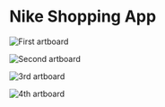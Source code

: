 # Nike Shopping App

![First artboard](https://user-images.githubusercontent.com/111989636/202692712-af387122-e357-427e-b859-64cdd1c03290.png)

![Second artboard](https://user-images.githubusercontent.com/111989636/202692731-4c93159c-3cf3-4859-a88d-9a1d70d5c453.png)

![3rd artboard](https://user-images.githubusercontent.com/111989636/202692755-f0c8b30a-3a37-4605-94ea-2d16ad5aaeec.png)

![4th artboard](https://user-images.githubusercontent.com/111989636/202693111-1150770a-82bd-43bb-9bb0-f980d13d7542.png)
